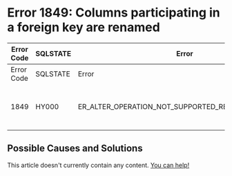 
# Error 1849: Columns participating in a foreign key are renamed


| Error Code | SQLSTATE | Error | Description |
| --- | --- | --- | --- |
| Error Code | SQLSTATE | Error | Description |
| 1849 | HY000 | ER_ALTER_OPERATION_NOT_SUPPORTED_REASON_FK_RENAME | Columns participating in a foreign key are renamed |




## Possible Causes and Solutions


This article doesn't currently contain any content. [You can help!](/en/writing-and-editing-knowledge-base-articles/)

